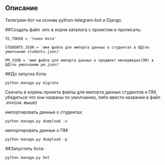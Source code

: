## Описание

Телеграм-бот на основе python-telegram-bot и Django.

##Создать файл .env в корне каталога с проектом и прописать: 
```dotenv
TG_TOKEN = 'токен бота'
```
```dotenv
STUDENTS_JSON = 'имя файла для импорта данных о студентах в БД(по умолчанию students.json)'
```
```dotenv
PM_JSON = 'имя файла для импорта данных о проджект менеджерах(ПМ) в БД(по умолчанию pm.json)'
```
##До запуска бота:
```shell
python manage.py migrate
```
Скачать в корень проекта файлы для импорта данных студентов и ПМ, убедиться что они названы по умолчанию, либо ввести названия в файл .env(см. выше)

импортировать данные о студентах:
```shell
python manage.py dumpload -s
```
импортировать данные о ПМ:
```shell
python manage.py dumpload -p
```

##Запустить бота:
```shell
python manage.py bot
```

